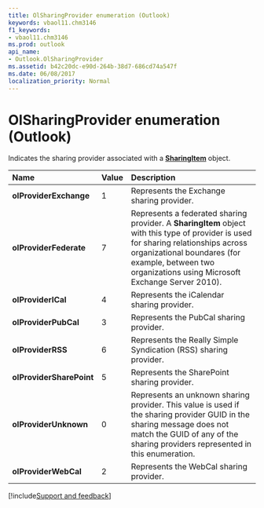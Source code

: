```yaml
---
title: OlSharingProvider enumeration (Outlook)
keywords: vbaol11.chm3146
f1_keywords:
- vbaol11.chm3146
ms.prod: outlook
api_name:
- Outlook.OlSharingProvider
ms.assetid: b42c20dc-e90d-264b-38d7-686cd74a547f
ms.date: 06/08/2017
localization_priority: Normal
---
```



# OlSharingProvider enumeration (Outlook)

Indicates the sharing provider associated with a  **[SharingItem](Outlook.SharingItem.md)** object.



|Name|Value|Description|
|:-----|:-----|:-----|
| **olProviderExchange**|1|Represents the Exchange sharing provider.|
| **olProviderFederate**|7|Represents a federated sharing provider. A  **SharingItem** object with this type of provider is used for sharing relationships across organizational boundares (for example, between two organizations using Microsoft Exchange Server 2010).|
| **olProviderICal**|4|Represents the iCalendar sharing provider.|
| **olProviderPubCal**|3|Represents the PubCal sharing provider.|
| **olProviderRSS**|6|Represents the Really Simple Syndication (RSS) sharing provider.|
| **olProviderSharePoint**|5|Represents the SharePoint sharing provider.|
| **olProviderUnknown**|0|Represents an unknown sharing provider. This value is used if the sharing provider GUID in the sharing message does not match the GUID of any of the sharing providers represented in this enumeration.|
| **olProviderWebCal**|2|Represents the WebCal sharing provider.|

[!include[Support and feedback](~/includes/feedback-boilerplate.md)]